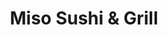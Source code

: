 ---
layout: place
title: "Miso Sushi & Grill"
permalink: /california/chino/miso-sushi-grill.html
stateAbbr: CA
stateName: California
cityName: Chino
seo:
  name: "Miso Sushi & Grill"
  type: Restaurant
  links: null
description: "Looking for sushi in Chino, California? Check out Miso Sushi & Grill for a delightful Japanese dining experience. Enjoy a variety of sushi and other dishes i..."
place_id: ChIJmcgkdB0zw4ARx2nTr1mEzFU
photos:
  - name: >-
      places/ChIJmcgkdB0zw4ARx2nTr1mEzFU/photos/AeeoHcLKFBwBgjBwo5y040XmkcUbn4gekKGCr8xjgFq0ticKdb0yz2Gw29-XDWJMq05S8xU3sBMKdZDOqiiOr5Ufgi3OcFmz91LRfmzs650ivf8_g0Puz_kOU4XO1O4Abz7Ycm7Bsr9_NuLGqFbfrEZcVlsLRUlFYZTYd2C-RA0X62sqE5P1TAGobLprxyzR1OwjEyykudnsWIRdlq7DEDLlLSBMZs032Wu0e4NFnJ3GtZ0I40ekG4cZjsFMk_dW9ivOqB2evxV5INBHT9GYY-QxJlc_3l1IGecuB1k-_pUo1wHX9Q
    widthPx: 2048
    heightPx: 1536
    authorAttributions:
      - displayName: Miso Sushi & Grill
        uri: https://maps.google.com/maps/contrib/116488597062411682924
        photoUri: >-
          https://lh3.googleusercontent.com/a/ACg8ocJtGiIvwctGVddoMCfzE60xLsVyptlRlytxMLBP-L980_qSvg=s100-p-k-no-mo
    flagContentUri: >-
      https://www.google.com/local/imagery/report/?cb_client=maps_api_places.places_api&image_key=!1e10!2sAF1QipOLuU_wMOv9NlQJiTSMENHkK0YRGzoyd9AaaIP_&hl=en-US
    googleMapsUri: >-
      https://www.google.com/maps/place//data=!3m4!1e2!3m2!1sAF1QipOLuU_wMOv9NlQJiTSMENHkK0YRGzoyd9AaaIP_!2e10!4m2!3m1!1s0x80c3331d7424c899:0x55cc8459afd369c7
  - name: >-
      places/ChIJmcgkdB0zw4ARx2nTr1mEzFU/photos/AeeoHcLjIAqqN5RlDIjHJAPYUgF7ah-rEsdDzEys1Mmhx_fuxIrEnY09vIPgCC31cYFnoYmIs4lXFr2fZp2SC4dPRdtFU_bSNSJUpyCdCA-wPnxZy6qhv9kB_f3aMLkiKYW_f-NL2EPp9d4MvgCqAXSMdzl1tWYDTTqAcxk4soTUU8DmU2g9Bekvoagcs0a-5YJVKS3xkyNPR4u1S-Ws-pjrbIAMkV4zbketnn7KIvRj9pmT_PvD0x20kkNDtLG1GTvXE0zRodrCyZLdQ15QMSy8rl9eGmy3NC2XRWGQVdf0Y_rhBln4nSurBxP0-ZdUrCHXft4dvjtv8l1J1GIiFQSt9A2L9HLTxwQ7Ya_R2iMo_jxZSl-Zkk5lzGoHuFV67K5-BCNwbg-UNXo5GN1P_AWaLxibL1XiHJx2bUdHgI3yD_2rhw
    widthPx: 4032
    heightPx: 2037
    authorAttributions:
      - displayName: Dee Cubed
        uri: https://maps.google.com/maps/contrib/106351448801151423009
        photoUri: >-
          https://lh3.googleusercontent.com/a/ACg8ocL36P1K92LRJKsLTj6gfVkx_6BWPKIamB5Z_zmamZxxv_icrw=s100-p-k-no-mo
    flagContentUri: >-
      https://www.google.com/local/imagery/report/?cb_client=maps_api_places.places_api&image_key=!1e10!2sCIHM0ogKEICAgIC43sKNMA&hl=en-US
    googleMapsUri: >-
      https://www.google.com/maps/place//data=!3m4!1e2!3m2!1sCIHM0ogKEICAgIC43sKNMA!2e10!4m2!3m1!1s0x80c3331d7424c899:0x55cc8459afd369c7
  - name: >-
      places/ChIJmcgkdB0zw4ARx2nTr1mEzFU/photos/AeeoHcL0o_FSrl-cuOSHU-2YWXES_6pRMH8y1QNTeezv1AUmlwEv68bWn97Pcb4rDYYo2H_I2OtBmLtbAax-HvQwaMZwAx6cxKZ56JIZR0oQG2YVq9cu5tW715QoBUD4ueUr4Scxn9-i-r_mVRoxfdGd-CNa22WP1HHHfwUTS3ShwWApq4fyD4irrfa-jkPGKUTv-6VRPE9buqlOp9f68M0RMUH2lY4ck9HOj0m8KMO2Ct1EhmuQN8lmSn57UCVzkCbGMwwT6nZf_gyo_bGzFHCfyCREnOSBcMx_GFS8Ej6uUcjq5UpjAE89gzd6R8IhN6QTqAloE-figuhclRwz3TM_Iy6Yw4u2uCEQ1OuKqjc54Cz4sfwNm3ZLvPtcU-TIEj_bXcqkHtVzm6LZd1X_DMckecz34jMmzDf9KNcOdBuBCyoe4w
    widthPx: 3024
    heightPx: 4032
    authorAttributions:
      - displayName: Djamina Handojo
        uri: https://maps.google.com/maps/contrib/110657874071178156138
        photoUri: >-
          https://lh3.googleusercontent.com/a/ACg8ocKKeCXLxDI6Z4U7-aj9E_bV7p20T7cHXUdT-6jh1s_WQ9CoYw=s100-p-k-no-mo
    flagContentUri: >-
      https://www.google.com/local/imagery/report/?cb_client=maps_api_places.places_api&image_key=!1e10!2sCIHM0ogKEICAgICX_ebSBA&hl=en-US
    googleMapsUri: >-
      https://www.google.com/maps/place//data=!3m4!1e2!3m2!1sCIHM0ogKEICAgICX_ebSBA!2e10!4m2!3m1!1s0x80c3331d7424c899:0x55cc8459afd369c7
  - name: >-
      places/ChIJmcgkdB0zw4ARx2nTr1mEzFU/photos/AeeoHcKF2q4jyLukeQkPwbEcEEl_GJp9VmM1NYwkMJoS_fYA6Myv9g7AJiE2EjLzLrzYIJVhiJ2hs4YWH2bmyXXI7IxyjOgzTTvzo1Si0pYl4YxNxGBjzR3dVoI_zGmBfoUXqe877KH1LN7jgrfzpZozv61FT19n0-gv84lIz5PlcvLVp0XmhATVP2qBguziDsdNaoc1gZAW_KbT44Un5FZ1ULbGOa586W2cKFHexKYGlOwmP1efFHHmvX6icENWHSKeN8Y1hfDugPty1U5CXo-mRzeU8V6TimynAL_vLmx_6M2Vvd7rRu0MtFBIS8sue24F76mraRj0s6ELENovS0PjMRkvn3z3z4QCjnC6vEnBQKDJaROiC96bSXIH8Qu62q-MDZSP1Q65xL_T4H_WdMOsLw79ER-7yxpKYj7od8a6CgY
    widthPx: 3024
    heightPx: 4032
    authorAttributions:
      - displayName: Nezam Newman
        uri: https://maps.google.com/maps/contrib/107304913920835410170
        photoUri: >-
          https://lh3.googleusercontent.com/a-/ALV-UjWp5PFDM8KA7CquKsbhepRvUIjXWzKUmgo2mTuSH2RcYda4OlYU=s100-p-k-no-mo
    flagContentUri: >-
      https://www.google.com/local/imagery/report/?cb_client=maps_api_places.places_api&image_key=!1e10!2sCIHM0ogKEICAgICP4em4Cw&hl=en-US
    googleMapsUri: >-
      https://www.google.com/maps/place//data=!3m4!1e2!3m2!1sCIHM0ogKEICAgICP4em4Cw!2e10!4m2!3m1!1s0x80c3331d7424c899:0x55cc8459afd369c7
  - name: >-
      places/ChIJmcgkdB0zw4ARx2nTr1mEzFU/photos/AeeoHcIOodG7VegHW90su28hpusM-b4cY5xHpvcLH5ROb2zGsY00_4VlPXpUlzj8jGYD_xEb88hmXZG2CNVlbY5_Enw-xVJMXkIVVybT-RpSxrFPh9yAA4qS_JqFdnWKNJu6Cs_U8kDXvCFgL4QDug52PuzS-cJKCQ7h8VjIQipYCBey0slfk-ka58o8i5xbWnmGOjCtMFtg7urStgvr0BAL9T6SnRTENyiSExDcgQVVBZGFe4db40TqWeor3M4b-EBB7XDd5ygsCa70H7kOrsVHahiQdP8p-c5EG4HZ7M4F-V-HTx6mdoEqLwk9aHHGSlb5TpuWBgltG41YWvpHHOujGmzu0RKcBxxRRjk6n1s7zAFjusdtw3zoe2YBHYmoxG0qMoLas4cLerS6Y1DMxMRWBx3vGilcmdEVJXKgpXdO905Dbek
    widthPx: 4032
    heightPx: 3024
    authorAttributions:
      - displayName: David SM Chung
        uri: https://maps.google.com/maps/contrib/107004386942794156441
        photoUri: >-
          https://lh3.googleusercontent.com/a-/ALV-UjV66Dy3z3j6cXCyLv_yBOUADIjLz8CyVQou9ikte3_8__NFFqQ7=s100-p-k-no-mo
    flagContentUri: >-
      https://www.google.com/local/imagery/report/?cb_client=maps_api_places.places_api&image_key=!1e10!2sCIHM0ogKEICAgMCQpPim3AE&hl=en-US
    googleMapsUri: >-
      https://www.google.com/maps/place//data=!3m4!1e2!3m2!1sCIHM0ogKEICAgMCQpPim3AE!2e10!4m2!3m1!1s0x80c3331d7424c899:0x55cc8459afd369c7
  - name: >-
      places/ChIJmcgkdB0zw4ARx2nTr1mEzFU/photos/AeeoHcLBRyqjFmJiFvc9gRwArxPMxgLY4ra0BsyP9iHeTflpxxRvQpKwbFLDgGF1V_TRGWlccnTnAJK713pbDrNN9cMMqlZhkM_73icsgkxR8ZZC80Ec9q6IhI4zk-BguLocY_pqpRJkaEA70iEJGSz19jVgqo3Hl6Op2e5wXJP-SRjpb8ljmPogUu2ZFdXPn4Mcb_OXUpHTppM_yXWMJ6LhKqhx3zsLsQ-o6f7CVRhxm1IyVcWLZtE2yplOvWqx_7GQZfgWuL7PU1Y0kqYgObCwqLKitVGMzlWrHY5IVYFyi0tlSuQdaZOQljFgYFwzsO-Ju1rfVVjra_nXlgsTsBSF6WqjfcbYX6zCdgeAhxhOuJzkLI45Db1rMwoyAafHmurZ-75HIUQJfJ-g-RnO_BW_LAzpGj9uJ1sSm20ZLPbWlwpSjFHe
    widthPx: 4160
    heightPx: 3120
    authorAttributions:
      - displayName: Shuccle
        uri: https://maps.google.com/maps/contrib/111746503372378887624
        photoUri: >-
          https://lh3.googleusercontent.com/a-/ALV-UjXAINsCybjJCm8c_U7hS-OHixWw9jNO0uWt-RGBFt-R-pBtexHS=s100-p-k-no-mo
    flagContentUri: >-
      https://www.google.com/local/imagery/report/?cb_client=maps_api_places.places_api&image_key=!1e10!2sCIHM0ogKEICAgID5vun9wwE&hl=en-US
    googleMapsUri: >-
      https://www.google.com/maps/place//data=!3m4!1e2!3m2!1sCIHM0ogKEICAgID5vun9wwE!2e10!4m2!3m1!1s0x80c3331d7424c899:0x55cc8459afd369c7
  - name: >-
      places/ChIJmcgkdB0zw4ARx2nTr1mEzFU/photos/AeeoHcKus4jJEnmcgCsWOmoAhEB1cgyVbkQIKLiJrYHmZ9G2GojPQjtDvobLMxbKPZz7Aq91MxoX26zUOvl3Fl1-xgDoBkjdo38xCrnaNx1vxYcFMZiO9HZx4xUn5cBEfnyTw3HouRi6nG_kT0F5mv5DCxh_W-PWKXm2IVVEc9jxo9vp1Gx9X8mgbrPpv7C3EhavoRM1CnjfrF01YUAGD5n7VIlDH4L5tBYlawzqpk78PkBvyJdClkYNzwQqkmreLjTQwXk-AwOaH1yGijmx0HsA8Yox84C7fElau17w1YaoR6mIhNWElLkaSToOSIKWHUjBrwiOjpxkCEuygapz4yydiqzzU4Oy1s8XUPnn-KMG4NG5wcJ1QVWFIhi54KHiXGWxY9ccNkYwKBhXw0Hx7cFS7Wi8j2uaFhQa3U1DNu_rPP__Fg
    widthPx: 3024
    heightPx: 4032
    authorAttributions:
      - displayName: Djamina Handojo
        uri: https://maps.google.com/maps/contrib/110657874071178156138
        photoUri: >-
          https://lh3.googleusercontent.com/a/ACg8ocKKeCXLxDI6Z4U7-aj9E_bV7p20T7cHXUdT-6jh1s_WQ9CoYw=s100-p-k-no-mo
    flagContentUri: >-
      https://www.google.com/local/imagery/report/?cb_client=maps_api_places.places_api&image_key=!1e10!2sCIHM0ogKEICAgICX_ebSeA&hl=en-US
    googleMapsUri: >-
      https://www.google.com/maps/place//data=!3m4!1e2!3m2!1sCIHM0ogKEICAgICX_ebSeA!2e10!4m2!3m1!1s0x80c3331d7424c899:0x55cc8459afd369c7
  - name: >-
      places/ChIJmcgkdB0zw4ARx2nTr1mEzFU/photos/AeeoHcIG4fiG0rrEZDww5kQCMauVQkTW13lvl1tPqp3O5OZl8yR25OaXOeqYu9s1aNCAodsLrIr6gd4b8X17ArGrg4fBmDtiBOuowPCoc_Z2bRI1BvF9Av0wl2nTRxGhOzIC3vnfxbXutl-Yh0nxDS-FmjcZI2ZMWpi4Hq9-56tW_6UXFa0cikCjVLjjvMsCD_PEutz_ru8e_BFqKMUH68LmaIMCsq47W4DzK2Uwa4d2hPhf_XvPwPe3rIpQLk2BsNYczq0KILa8h3odIp2WEyokt7S5lRhAI0bol4Je7V781RXroWwDn5l1s9kY7d5FRJK6A1p_Yg8DkOCx4z9y77hpk_6FHC_Qg4uVnuENqEp2ISqRK37cWPXzHzBmADkHZluDBLAD6Y3afSW7XL2iP3ssayoT9_19pVN8dQboJ9c0TPXAoQ
    widthPx: 1080
    heightPx: 835
    authorAttributions:
      - displayName: Bridgette Anne Berber (Idgie)
        uri: https://maps.google.com/maps/contrib/106569092863555533342
        photoUri: >-
          https://lh3.googleusercontent.com/a-/ALV-UjVNWeHMYiVtjC3a8lGF9moyRds3Kd4t3CiXICUZBsReegWcdm4pxQ=s100-p-k-no-mo
    flagContentUri: >-
      https://www.google.com/local/imagery/report/?cb_client=maps_api_places.places_api&image_key=!1e10!2sCIHM0ogKEICAgIDEnbehYw&hl=en-US
    googleMapsUri: >-
      https://www.google.com/maps/place//data=!3m4!1e2!3m2!1sCIHM0ogKEICAgIDEnbehYw!2e10!4m2!3m1!1s0x80c3331d7424c899:0x55cc8459afd369c7
  - name: >-
      places/ChIJmcgkdB0zw4ARx2nTr1mEzFU/photos/AeeoHcJJtbelvIBnr_h1Dx-_t58eRXb7us4WBTrs9G49j3VEw9HrMKtMT1CFfdlSxdEQSBVMMb8BMxoAuYzix8dMdzRUuFFKW6YQJcpzXK9ROBdkWWx1FEcRvOU6TcGmhoDiGtBxBjA4bRN5wowPYJ54-ecCsQCcIu-MNZJB2nrRrgWIWm8F_ir7YV_D9o7AhZiguYVpMiCYpnjv0BUxYCjufCLlPlLtZXPxUYD8lLx1jREyI_wJwNcDOlb5DDr7w72vv4LHxz_3b15MFJ-y050CdpLaDHLco81Xv7EJ_-wm7gggubqKk3OBKmw6_39TgSfliEFHbjKMDRrisMBqahP-4YPkYV9IDJHpUyFC2nRUouM8smjdTblkVc4KYPKZCck04DHBTWaPLrmhCoQQpXo8BTKKOMi-22Zklf1xxltqFXWM3xlu
    widthPx: 3024
    heightPx: 4032
    authorAttributions:
      - displayName: Nezam Newman
        uri: https://maps.google.com/maps/contrib/107304913920835410170
        photoUri: >-
          https://lh3.googleusercontent.com/a-/ALV-UjWp5PFDM8KA7CquKsbhepRvUIjXWzKUmgo2mTuSH2RcYda4OlYU=s100-p-k-no-mo
    flagContentUri: >-
      https://www.google.com/local/imagery/report/?cb_client=maps_api_places.places_api&image_key=!1e10!2sCIHM0ogKEICAgICP4em4iwE&hl=en-US
    googleMapsUri: >-
      https://www.google.com/maps/place//data=!3m4!1e2!3m2!1sCIHM0ogKEICAgICP4em4iwE!2e10!4m2!3m1!1s0x80c3331d7424c899:0x55cc8459afd369c7
  - name: >-
      places/ChIJmcgkdB0zw4ARx2nTr1mEzFU/photos/AeeoHcKYmsQdgpsdfHbBQZOL-yeEG_SF7NHE8UVhJ0h6izPo52oGcT936NNHwxggmCbCrgdwdkArkwGmeh6DxxC95gqTrrddYrXjOMDVGbVJVdiakyxnU0bvi3rhIqtn5YdgNqjgICWhqNqNVw3aqCydXh5nZAz2stNmkvssSr3RdWWl0JPbvACS3LxHx4at9I5MvQpNdGRFObowX9NUlinuQmoP3eqP1rhHZFQzGz4IQpwektSLAqY4OTx8FWcNzTo9d_EZ_etPWjCWt-eg6_VaByGla1Jg1BMN6scZEmoswY5mQ4wLtvj1Z_0--xjTrsoNfAsKf7djnB5c03gyuyzbWPCWWX_LpM8zfbEoiZGfLM95H5DAQ_lZR51X1Ek7KpnoEvAWS_jkQm60h9qH-pge3PkHfbnTDxzT2YhdUBL9OC1IHg
    widthPx: 2448
    heightPx: 3264
    authorAttributions:
      - displayName: Adriana B
        uri: https://maps.google.com/maps/contrib/107381378101291638646
        photoUri: >-
          https://lh3.googleusercontent.com/a-/ALV-UjW23xyt7YBpyqfkW-TVPECL-LNBfK25-MxFwBzFXQrWxm51erN0dQ=s100-p-k-no-mo
    flagContentUri: >-
      https://www.google.com/local/imagery/report/?cb_client=maps_api_places.places_api&image_key=!1e10!2sCIHM0ogKEICAgICbj_u8OA&hl=en-US
    googleMapsUri: >-
      https://www.google.com/maps/place//data=!3m4!1e2!3m2!1sCIHM0ogKEICAgICbj_u8OA!2e10!4m2!3m1!1s0x80c3331d7424c899:0x55cc8459afd369c7
address: 12423 Central Ave, Chino, CA 91710, USA
street: 12423 Central Ave
city: Chino
state: CA
zip: '91710'
country: USA
neighborhood: null
latitude: '34.027285'
longitude: '-117.687450'
accessibility_options:
  wheelchairAccessibleParking: true
  wheelchairAccessibleEntrance: true
  wheelchairAccessibleRestroom: true
  wheelchairAccessibleSeating: true
business_status: OPERATIONAL
name: Miso Sushi & Grill
google_maps_links:
  directionsUri: >-
    https://www.google.com/maps/dir//''/data=!4m7!4m6!1m1!4e2!1m2!1m1!1s0x80c3331d7424c899:0x55cc8459afd369c7!3e0
  placeUri: https://maps.google.com/?cid=6182461909209672135
  writeAReviewUri: >-
    https://www.google.com/maps/place//data=!4m3!3m2!1s0x80c3331d7424c899:0x55cc8459afd369c7!12e1
  reviewsUri: >-
    https://www.google.com/maps/place//data=!4m4!3m3!1s0x80c3331d7424c899:0x55cc8459afd369c7!9m1!1b1
  photosUri: >-
    https://www.google.com/maps/place//data=!4m3!3m2!1s0x80c3331d7424c899:0x55cc8459afd369c7!10e5
primary_type: Sushi Restaurant
opening_hours:
  regular: null
  current: null
secondary_opening_hours:
  regular:
    weekdayDescriptions: null
    type: null
  current:
    weekdayDescriptions: null
    type: null
phone: (909) 464-0513
price_level: PRICE_LEVEL_MODERATE
price_range: $10 &ndash; $20
rating: '4.5'
rating_count: 513
website: null
reviews: null
parking_options: null
payment_options: null
allow_dogs: null
curbside_pickup: null
delivery: null
dine_in: null
good_for_children: null
good_for_groups: null
good_for_sports: null
live_music: null
menu_for_children: null
outdoor_seating: null
reservable: null
restroom: null
serves_beer: null
serves_breakfast: null
serves_brunch: null
serves_cocktails: null
serves_coffee: null
serves_dinner: null
serves_dessert: null
serves_lunch: null
serves_vegetarian_food: null
serves_wine: null
takeout: null
summary: null

---